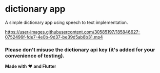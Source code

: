# dictionary app

A simple dictionary app using speech to text implementation.

https://user-images.githubusercontent.com/30585197/185846627-0752496f-fde7-4e0b-9d37-be39d5ab8b31.mp4

### Please don't misuse the dictionary api key (it's added for your convenience of testing).

**Made with** :heart: **and Flutter**
